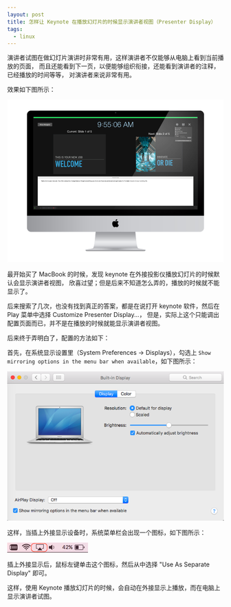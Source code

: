 ```yaml
---
layout: post
title: 怎样让 Keynote 在播放幻灯片的时候显示演讲者视图（Presenter Display）
tags:
  - linux
---
```


演讲者试图在做幻灯片演讲时非常有用，这样演讲者不仅能够从电脑上看到当前播放的页面，
而且还能看到下一页，以便能够组织衔接，还能看到演讲者的注释，已经播放的时间等等，
对演讲者来说非常有用。

效果如下图所示：

![Presenter Display example](/assets/images/keynote-presenter-display/presenter-display-example.jpeg)

最开始买了 MacBook 的时候，发现 keynote 在外接投影仪播放幻灯片的时候默认会显示演讲者视图，
欣喜过望；但是后来不知道怎么弄的，播放的时候就不能显示了。

后来搜索了几次，也没有找到真正的答案，都是在说打开 keynote 软件，然后在 Play 菜单中选择 Customize Presenter Display...，
但是，实际上这个只能调出配置页面而已，并不是在播放的时候就能显示演讲者视图。

后来终于弄明白了，配置的方法如下：

首先，在系统显示设置里（System Preferences -> Displays），勾选上 `Show mirroring options in the menu bar when available`，如下图所示：

![setting Display](/assets/images/keynote-presenter-display/setting-display.png)

这样，当插上外接显示设备时，系统菜单栏会出现一个图标，如下图所示：

![icon in menu bar](/assets/images/keynote-presenter-display/icon-in-menu-bar.png)

插上外接显示后，鼠标左键单击这个图标，然后从中选择 "Use As Separate Display" 即可。

这样，使用 Keynote 播放幻灯片的时候，会自动在外接显示上播放，而在电脑上显示演讲者试图。
